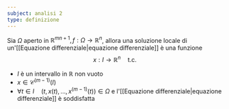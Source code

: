 ```yaml
---
subject: analisi 2
type: definizione
---
```

Sia $\Omega$ aperto in $\mathbb{R}^{mn+1},f:\Omega\to\mathbb{R}^n$, allora una soluzione locale di un'[[Equazione differenziale|equazione differenziale]] è una funzione
$$
x:I\to\mathbb{R}^n\quad\text{t.c.}
$$
* $I$ è un intervallo in $\mathbb{R}$ non vuoto
* $x\in\mathcal{C}^{(m-1)}(I)$
* $\forall t\in I\quad(t,x(t),\dots,x^{(m-1)}(t))\in\Omega$ e l'[[Equazione differenziale|equazione differenziale]] è soddisfatta